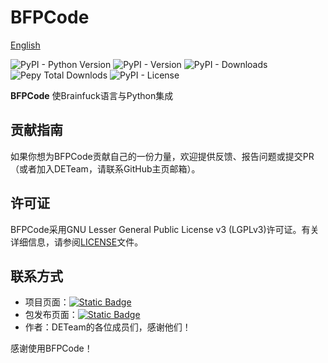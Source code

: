 # BFPCode
[English](README_en.md)

![PyPI - Python Version](https://img.shields.io/pypi/pyversions/BFPCode?style=for-the-badge&logo=python&label=%E6%94%AF%E6%8C%81%E7%9A%84%20Pyhon%20%E7%89%88%E6%9C%AC)
![PyPI - Version](https://img.shields.io/pypi/v/BFPCode?style=for-the-badge&logo=python&label=%E5%BD%93%E5%89%8D%E7%89%88%E6%9C%AC)
![PyPI - Downloads](https://img.shields.io/pypi/dm/BFPCode?style=for-the-badge&logo=pypi&label=PYPI%20%E4%B8%8B%E8%BD%BD%E9%87%8F%20%2F%20%E6%9C%88)
![Pepy Total Downlods](https://img.shields.io/pepy/dt/BFPCode?style=for-the-badge&logo=pypi&label=PYPI%20%E6%80%BB%E4%B8%8B%E8%BD%BD%E9%87%8F)
![PyPI - License](https://img.shields.io/pypi/l/BFPCode?style=for-the-badge&logo=gnu&label=%E5%BC%80%E6%BA%90%E5%8D%8F%E8%AE%AE&color=red)


**BFPCode** 使Brainfuck语言与Python集成

## 贡献指南

如果你想为BFPCode贡献自己的一份力量，欢迎提供反馈、报告问题或提交PR（或者加入DETeam，请联系GitHub主页邮箱）。

## 许可证

BFPCode采用GNU Lesser General Public License v3 (LGPLv3)许可证。有关详细信息，请参阅[LICENSE](https://github.com/DETeam-GitHub/BFPCode/blob/main/LICENSE)文件。

## 联系方式

- 项目页面：[![Static Badge](https://img.shields.io/badge/GitHub-gleen)](https://github.com/DETeam-GitHub/BFPCode)
- 包发布页面：[![Static Badge](https://img.shields.io/badge/PYPI-Link-blue)](https://pypi.org/project/BFPCode)
- 作者：DETeam的各位成员们，感谢他们！

感谢使用BFPCode！
